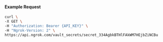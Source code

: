 <!-- Code generated for API Clients. DO NOT EDIT. -->

#### Example Request

```bash
curl \
-X GET \
-H "Authorization: Bearer {API_KEY}" \
-H "Ngrok-Version: 2" \
https://api.ngrok.com/vault_secrets/secret_334AgbkBTHlFAkWM7HEjbZiNCBu
```
